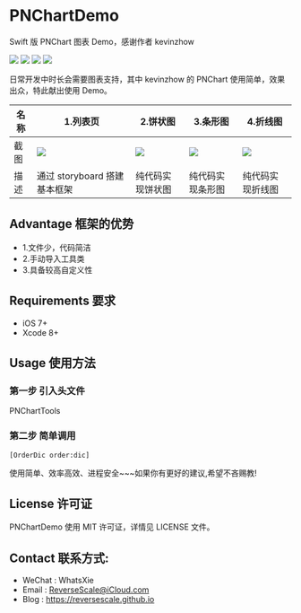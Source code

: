 # PNChartDemo
Swift 版 PNChart 图表 Demo，感谢作者 kevinzhow

![](https://img.shields.io/badge/platform-iOS-red.svg) 
![](https://img.shields.io/badge/language-Swift-orange.svg) 
![](https://img.shields.io/badge/download-2.1MB-brightgreen.svg)
![](https://img.shields.io/badge/license-MIT%20License-brightgreen.svg) 

日常开发中时长会需要图表支持，其中 kevinzhow 的 PNChart 使用简单，效果出众，特此献出使用 Demo。

| 名称 |1.列表页 |2.饼状图 |3.条形图 |4.折线图 |
| ------------- | ------------- | ------------- | ------------- | ------------- |
| 截图 | ![](http://og1yl0w9z.bkt.clouddn.com/17-9-30/25369105.jpg) | ![](http://og1yl0w9z.bkt.clouddn.com/17-9-30/66132126.jpg) | ![](http://og1yl0w9z.bkt.clouddn.com/17-9-30/73681801.jpg) | ![](http://og1yl0w9z.bkt.clouddn.com/17-9-30/23007665.jpg) |
| 描述 | 通过 storyboard 搭建基本框架 | 纯代码实现饼状图 | 纯代码实现条形图 | 纯代码实现折线图 |


## Advantage 框架的优势
* 1.文件少，代码简洁
* 2.手动导入工具类
* 3.具备较高自定义性


## Requirements 要求
* iOS 7+
* Xcode 8+


## Usage 使用方法
### 第一步 引入头文件
PNChartTools
### 第二步 简单调用
```
[OrderDic order:dic]
```

使用简单、效率高效、进程安全~~~如果你有更好的建议,希望不吝赐教!


## License 许可证
PNChartDemo 使用 MIT 许可证，详情见 LICENSE 文件。


## Contact 联系方式:
* WeChat : WhatsXie
* Email : ReverseScale@iCloud.com
* Blog : https://reversescale.github.io
